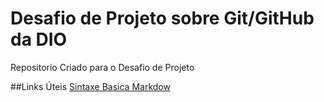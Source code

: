 #  Desafio de Projeto sobre Git/GitHub da DIO
Repositorio Criado para o Desafio de Projeto

##Links Úteis
[Sintaxe Basica Markdow](https://www.markdownguide.org/getting-started/)
